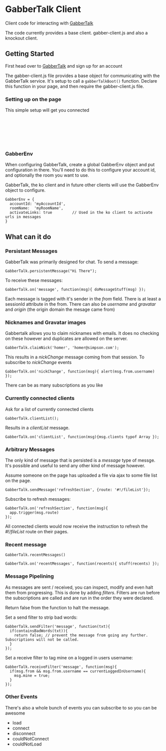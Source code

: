 # GabberTalk Client

Client code for interacting with [GabberTalk](http://gabbertalk.com)

The code currently provides a base client.  gabber-client.js and also a knockout client.

## Getting Started

First head over to [GabberTalk](http://gabbertalk.com) and sign up for an account

The gabber-client.js file provides a base object for communicating with the GabberTalk service.  It's setup to call a <code>gabberTalkBoot()</code> function.  Declare this function in your page, and then require the gabber-client.js file.

### Setting up on the page

This simple setup will get you connected

<pre><code>
<script>
  function gabberTalkBoot(){
    GabberTalk.connect({accountId: GabberEnv.accountId,  roomName: GabberEnv.roomName});
  }
</script>
<script src='/javascripts/gabber-client.js' async></script>
</code></pre>

### GabberEnv

When configuring GabberTalk, create a global GabberEnv object and put configuration in there.  You'll need to do this to configure your account id, and optionally the room you want to use.

GabberTalk, the ko client and in future other clients will use the GabberEnv object to configure.

<pre><code>GabberEnv = {
  accountId: 'myAccountId',
  roomName:  'myRoomName',
  activateLinks: true         // Used in the ko client to activate urls in messages
}
</code></pre>

## What can it do

### Persistant Messages

GabberTalk was primarily designed for chat. To send a message:

<pre><code>GabberTalk.persistentMessage("Hi There");</code></pre>

To receive these messages:

<pre><code>GabberTalk.on('message', function(msg){ doMessageStuff(msg) });</code></pre>

Each message is tagged with it's sender in the _from_ field.  There is at least a sessionId attribute in the from.  There can also be _username_ and _gravatar_ and _origin_ (the origin domain the mesage came from)

### Nicknames and Gravatar images

Gabbertalk allows you to claim nicknames with emails.  It does no checking on these however and duplicates are allowed on the server.

<pre><code>GabberTalk.claimNick('homer', 'homer@simpson.com');</code></pre>

This results in a _nickChange_ message coming from that session.  To subscribe to _nickChange_ events

<pre><code>GabberTalk.on('nickChange', function(msg){ alert(msg.from.username) });</code></pre>

There can be as many subscriptions as you like

### Currently connected clients

Ask for a list of currently connected clients

<pre><code>GabberTalk.clientList();</code></pre>

Results in a _clientList_ message.

<pre><code>GabberTalk.on('clientList', function(msg){msg.clients typof Array });</code></pre>

### Arbitrary Messages

The only kind of message that is persisted is a _message_ type of messge.  It's possible and useful to send any other kind of message however.

Assume someone on the page has uploaded a file via ajax to some file list on the page.

<pre><code>GabberTalk.sendMessage('refreshSection', {route: '#!/fileList'});</code></pre>

Subscribe to refresh messages:

<pre><code>GabberTalk.on('refreshSection', function(msg){
  app.trigger(msg.route)
});</code></pre>

All connected clients would now receive the instruction to refresh the _#!/fileList_ route on their pages.

### Recent message

<pre><code>GabberTalk.recentMessages()</code></pre>

<pre><code>GabberTalk.on('recentMessages', function(recents){ stuff(recents) });</code></pre>

### Message Pipelining

As messages are sent / received, you can inspect, modify and even halt them from progressing. This is done by adding _filters_.  Filters are run before the subscriptions are called and are run in the order they were declared.

Return false from the function to halt the message.

Set a send filter to strip bad words:
<pre><code>GabberTalk.sendFilter('message', function(txt){
  if(containsBadWords(txt)){
    return false; // prevent the message from going any further.  Subscriptions will not be called.
  }
});</code></pre>

Set a receive filter to tag mine on a logged in users username:
<pre><code>GabberTalk.receiveFilter('message', function(msg){
  if(msg.from && msg.from.username == currentLoggedInUsername){
    msg.mine = true;
  }
});</code></pre>


### Other Events

There's also a whole bunch of events you can subscribe to so you can be awesome

* load
* connect
* disconnect
* couldNotConnect
* couldNotLoad
